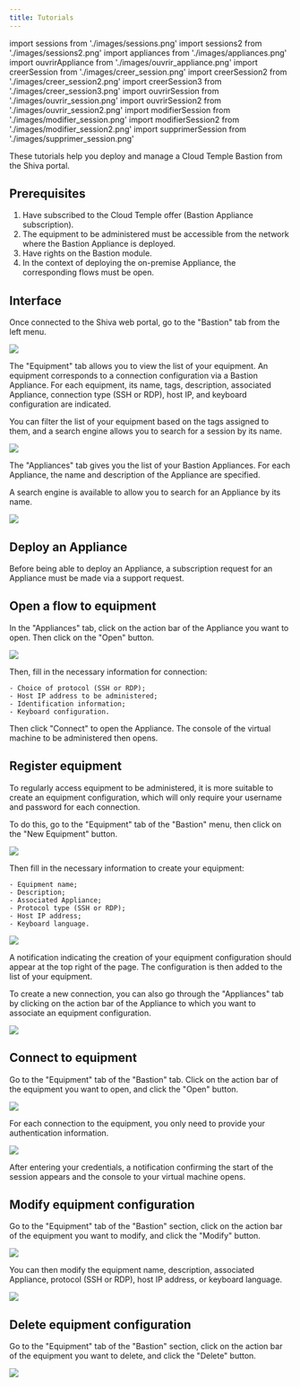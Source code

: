 ```yaml
---
title: Tutorials
---
```

import sessions from './images/sessions.png'
import sessions2 from './images/sessions2.png'
import appliances from './images/appliances.png'
import ouvrirAppliance from './images/ouvrir_appliance.png'
import creerSession from './images/creer_session.png'
import creerSession2 from './images/creer_session2.png'
import creerSession3 from './images/creer_session3.png'
import ouvrirSession from './images/ouvrir_session.png'
import ouvrirSession2 from './images/ouvrir_session2.png'
import modifierSession from './images/modifier_session.png'
import modifierSession2 from './images/modifier_session2.png'
import supprimerSession from './images/supprimer_session.png'

These tutorials help you deploy and manage a Cloud Temple Bastion from the Shiva portal.

## Prerequisites

1. Have subscribed to the Cloud Temple offer (Bastion Appliance subscription).
2. The equipment to be administered must be accessible from the network where the Bastion Appliance is deployed.
3. Have rights on the Bastion module.
4. In the context of deploying the on-premise Appliance, the corresponding flows must be open.

## Interface

Once connected to the Shiva web portal, go to the "Bastion" tab from the left menu.

<img src={sessions} />

The "Equipment" tab allows you to view the list of your equipment. An equipment corresponds to a connection configuration via a Bastion Appliance. For each equipment, its name, tags, description, associated Appliance, connection type (SSH or RDP), host IP, and keyboard configuration are indicated.

You can filter the list of your equipment based on the tags assigned to them, and a search engine allows you to search for a session by its name.

<img src={sessions2} />

The "Appliances" tab gives you the list of your Bastion Appliances. For each Appliance, the name and description of the Appliance are specified.

A search engine is available to allow you to search for an Appliance by its name.

<img src={appliances} />

## Deploy an Appliance

Before being able to deploy an Appliance, a subscription request for an Appliance must be made via a support request.

## Open a flow to equipment

In the "Appliances" tab, click on the action bar of the Appliance you want to open. Then click on the "Open" button.

<img src={ouvrirAppliance} />

Then, fill in the necessary information for connection:

    - Choice of protocol (SSH or RDP);
    - Host IP address to be administered;
    - Identification information;
    - Keyboard configuration.

Then click "Connect" to open the Appliance. The console of the virtual machine to be administered then opens.

## Register equipment

To regularly access equipment to be administered, it is more suitable to create an equipment configuration, which will only require your username and password for each connection.

To do this, go to the "Equipment" tab of the "Bastion" menu, then click on the "New Equipment" button.

<img src={creerSession} />

Then fill in the necessary information to create your equipment:

    - Equipment name;
    - Description;
    - Associated Appliance;
    - Protocol type (SSH or RDP);
    - Host IP address;
    - Keyboard language.

<img src={creerSession2} />

A notification indicating the creation of your equipment configuration should appear at the top right of the page. The configuration is then added to the list of your equipment.

To create a new connection, you can also go through the "Appliances" tab by clicking on the action bar of the Appliance to which you want to associate an equipment configuration.

<img src={creerSession3} />

## Connect to equipment

Go to the "Equipment" tab of the "Bastion" tab. Click on the action bar of the equipment you want to open, and click the "Open" button.

<img src={ouvrirSession} />

For each connection to the equipment, you only need to provide your authentication information.

<img src={ouvrirSession2} />

After entering your credentials, a notification confirming the start of the session appears and the console to your virtual machine opens.

## Modify equipment configuration

Go to the "Equipment" tab of the "Bastion" section, click on the action bar of the equipment you want to modify, and click the "Modify" button.

<img src={modifierSession} />

You can then modify the equipment name, description, associated Appliance, protocol (SSH or RDP), host IP address, or keyboard language.

<img src={modifierSession2} />

## Delete equipment configuration

Go to the "Equipment" tab of the "Bastion" section, click on the action bar of the equipment you want to delete, and click the "Delete" button.

<img src={supprimerSession} />
